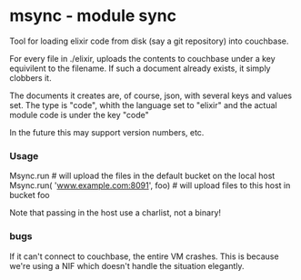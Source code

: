 msync - module sync
=====

Tool for loading elixir code from disk (say a git repository) into couchbase. 

For every file in ./elixir, uploads the contents to couchbase under a key equivilent to the filename. 
If such a document already exists, it simply clobbers it.

The documents it creates are, of course, json, with several keys and values set.
The type is "code", whith the language set to "elixir" and the actual module code is under the key "code"

In the future this may support version numbers, etc.

### Usage

Msync.run   # will upload the files in the default bucket on the local host
Msync.run( 'www.example.com:8091', foo) # will upload files to this host in bucket foo

Note that passing in the host use a charlist, not a binary!

### bugs

If it can't connect to couchbase, the entire VM crashes. This is because we're using a NIF which doesn't handle the situation elegantly.